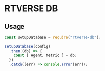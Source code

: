 # RTVERSE DB

## Usage

```js
const setupDatabase = require("rtverse-db");

setupDatabase(config)
  .then((db) => {
    const { Agent, Metric } = db;
  })
  .catch((err) => console.error(err));
```
